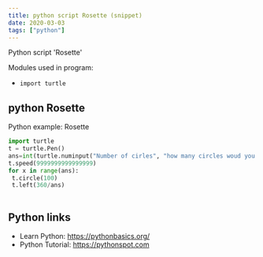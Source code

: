 ```yaml
---
title: python script Rosette (snippet)
date: 2020-03-03
tags: ["python"]
---
```

Python script 'Rosette'


Modules used in program: 
* `import turtle`

## python Rosette

Python example: Rosette

```python
import turtle
t = turtle.Pen()
ans=int(turtle.numinput("Number of cirles", "how many circles woud you like to draw?", 6))
t.speed(9999999999999999)
for x in range(ans):
 t.circle(100)
 t.left(360/ans)
 

```

## Python links

- Learn Python: https://pythonbasics.org/
- Python Tutorial: https://pythonspot.com
